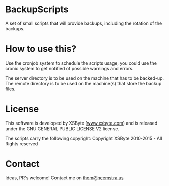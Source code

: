 BackupScripts
=============

A set of small scripts that will provide backups, including the rotation of the backups.

How to use this?
=============
Use the cronjob system to schedule the scripts usage, you could use the cronic system to get notified of possible warnings and errors.

The server directory is to be used on the machine that has to be backed-up.
The remote directory is to be used on the machine(s) that store the backup files.

License
=============

This software is developed by XSByte (www.xsbyte.com) and is released under the GNU GENERAL PUBLIC LICENSE V2 license.

The scripts carry the following copyright:
Copyright XSByte 2010-2015 - All Rights reserved

Contact
=============
Ideas, PR's welcome!
Contact me on thom@heemstra.us
